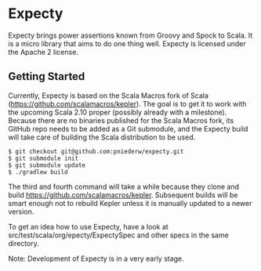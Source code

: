 # Expecty

Expecty brings power assertions known from Groovy and Spock to Scala. It is a micro library that aims to do one thing well. Expecty is licensed under the Apache 2 license.

## Getting Started

Currently, Expecty is based on the Scala Macros fork of Scala (https://github.com/scalamacros/kepler). The goal is to get it to work with the upcoming Scala 2.10 proper (possibly already with a milestone). Because there are no binaries published for the Scala Macros fork, its GitHub repo needs to be added as a Git submodule, and the Expecty build will take care of building the Scala distribution to be used.

    $ git checkout git@github.com:pniederw/expecty.git
    $ git submodule init
    $ git submodule update
    $ ./gradlew build
    
The third and fourth command will take a while because they clone and build https://github.com/scalamacros/kepler. Subsequent builds will be smart enough not to rebuild Kepler unless it is manually updated to a newer version.

To get an idea how to use Expecty, have a look at src/test/scala/org/epecty/ExpectySpec and other specs in the same directory.

Note: Development of Expecty is in a very early stage.

 